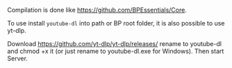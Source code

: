 Compilation is done like https://github.com/BPEssentials/Core.

To use install `youtube-dl` into path or BP root folder, it is also possible to use yt-dlp.

Download https://github.com/yt-dlp/yt-dlp/releases/ rename to youtube-dl and chmod +x it (or just rename to youtube-dl.exe for Windows). Then start Server.
